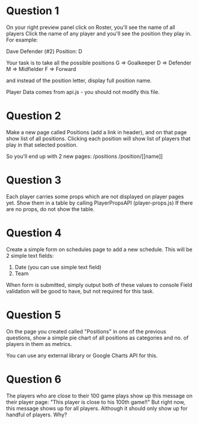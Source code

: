 # Question 1

On your right preview panel click on Roster, you'll see the name of all players
Click the name of any player and you'll see the position they play in. For example:

Dave Defender (#2)
Position: D

Your task is to take all the possible positions
G => Goalkeeper
D => Defender
M => Midfielder
F => Forward

and instead of the position letter, display full position name.

Player Data comes from api.js - you should not modify this file.

# Question 2

Make a new page called Positions (add a link in header), and on that page show list of all positions.
Clicking each position will show list of players that play in that selected position.

So you'll end up with 2 new pages:
/positions
/position/[[name]]

# Question 3

Each player carries some props which are not displayed on player pages yet.
Show them in a table by calling PlayerPropsAPI (player-props.js)
If there are no props, do not show the table.

# Question 4

Create a simple form on schedules page to add a new schedule. This will be 2 simple text fields:

1. Date (you can use simple text field)
2. Team

When form is submitted, simply output both of these values to console
Field validation will be good to have, but not required for this task.

# Question 5

On the page you created called "Positions" in one of the previous questions,
show a simple pie chart of all positions as categories and no. of players
in them as metrics.

You can use any external library or Google Charts API for this.

# Question 6

The players who are close to their 100 game plays show up this message on their player page:
"This player is close to his 100th game!!"
But right now, this message shows up for all players. Although it should only show up for
handful of players. Why?
